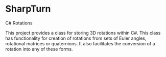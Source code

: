 # SharpTurn
C# Rotations

This project provides a class for storing 3D rotations within C#. This class has functionality for creation of rotations from sets of Euler angles, rotational matrices or quaternions. It also facilitates the conversion of a rotation into any of these forms.